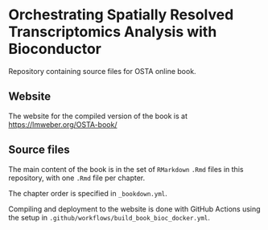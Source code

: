 # Orchestrating Spatially Resolved Transcriptomics Analysis with Bioconductor

Repository containing source files for OSTA online book.


## Website

The website for the compiled version of the book is at https://lmweber.org/OSTA-book/


## Source files

The main content of the book is in the set of `RMarkdown` `.Rmd` files in this repository, with one `.Rmd` file per chapter.

The chapter order is specified in `_bookdown.yml`.

Compiling and deployment to the website is done with GitHub Actions using the setup in `.github/workflows/build_book_bioc_docker.yml`.


